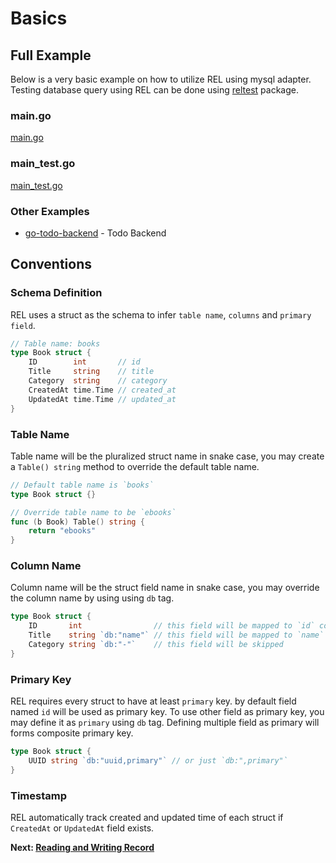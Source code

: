 # Basics

## Full Example

Below is a very basic example on how to utilize REL using mysql adapter.
Testing database query using REL can be done using [reltest](https://godoc.org/github.com/Fs02/rel/reltest) package.

<!-- tabs:start -->

### **main.go**

[main.go](basics.go ':include')

### **main_test.go**

[main_test.go](basics_test.go ':include :fragment=example')

<!-- tabs:end -->

### Other Examples

- [go-todo-backend](https://github.com/Fs02/go-todo-backend) - Todo Backend

## Conventions

### Schema Definition

REL uses a struct as the schema to infer `table name`, `columns` and `primary field`.

```go
// Table name: books
type Book struct {
	ID        int       // id
	Title     string    // title
	Category  string    // category
	CreatedAt time.Time // created_at
	UpdatedAt time.Time // updated_at
}
```

### Table Name

Table name will be the pluralized struct name in snake case, you may create a `Table() string` method to override the default table name.

```go
// Default table name is `books`
type Book struct {}

// Override table name to be `ebooks`
func (b Book) Table() string {
	return "ebooks"
}
```

### Column Name

Column name will be the struct field name in snake case, you may override the column name by using using `db` tag.

```go
type Book struct {
	ID       int                // this field will be mapped to `id` column.
	Title    string `db:"name"` // this field will be mapped to `name` column.
	Category string `db:"-"`    // this field will be skipped
}
```

### Primary Key

REL requires every struct to have at least `primary` key. by default field named `id` will be used as primary key. To use other field as primary key, you may define it as `primary` using `db` tag. Defining multiple field as primary will forms composite primary key.


```go
type Book struct {
	UUID string `db:"uuid,primary"` // or just `db:",primary"`
}
```

### Timestamp

REL automatically track created and updated time of each struct if `CreatedAt` or `UpdatedAt` field exists.

**Next: [Reading and Writing Record](crud.md)**

